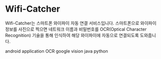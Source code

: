 # Wifi-Catcher


Wifi-Catcher는 스마트폰 와이파이 자동 연결 서비스입니다.
스마트폰으로 와이파이 정보를 사진으로 찍으면 네트워크 이름과 비밀번호를 OCR(Optical Character Recognition) 기술을 통해 인식하여 해당 와이파이에 자동으로 연결되도록 도와줍니다.


android application
OCR
google vision
java
python


